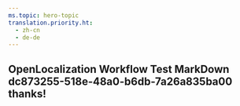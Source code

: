 ```yaml
---
ms.topic: hero-topic
translation.priority.ht: 
  - zh-cn
  - de-de
---
```

## OpenLocalization Workflow Test MarkDown dc873255-518e-48a0-b6db-7a26a835ba00 thanks!
